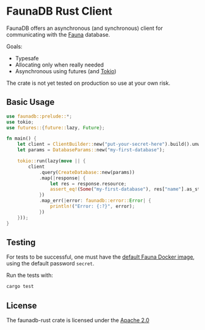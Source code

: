 # FaunaDB Rust Client

FaunaDB offers an asynchronous (and synchronous) client for communicating with
the [Fauna](https://fauna.com) database.

Goals:

- Typesafe
- Allocating only when really needed
- Asynchronous using futures (and [Tokio](https://tokio.rs))

The crate is not yet tested on production so use at your own risk.

## Basic Usage

``` rust
use faunadb::prelude::*;
use tokio;
use futures::{future::lazy, Future};

fn main() {
    let client = ClientBuilder::new("put-your-secret-here").build().unwrap();
    let params = DatabaseParams::new("my-first-database");

    tokio::run(lazy(move || {
        client
            .query(CreateDatabase::new(params))
            .map(|response| {
                let res = response.resource;
                assert_eq!(Some("my-first-database"), res["name"].as_str())
            })
            .map_err(|error: faunadb::error::Error| {
                println!("Error: {:?}", error);
            })
    }));
}
```

## Testing

For tests to be successful, one must have the [default Fauna Docker
image](https://github.com/fauna/faunadb-docker), using the default password
`secret`.

Run the tests with:

``` bash
cargo test
```

## License

The faunadb-rust crate is licensed under the [Apache 2.0](./LICENSE)
